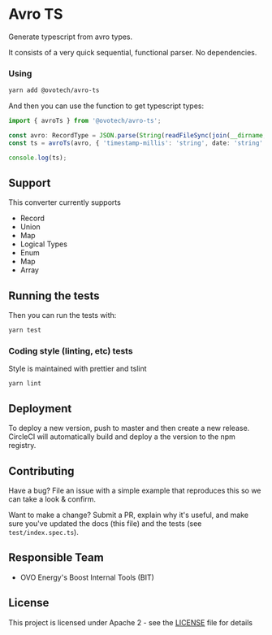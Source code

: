# Avro TS

Generate typescript from avro types.

It consists of a very quick sequential, functional parser. No dependencies.

### Using

```bash
yarn add @ovotech/avro-ts
```

And then you can use the function to get typescript types:

```typescript
import { avroTs } from '@ovotech/avro-ts';

const avro: RecordType = JSON.parse(String(readFileSync(join(__dirname, 'avro', file))));
const ts = avroTs(avro, { 'timestamp-millis': 'string', date: 'string' });

console.log(ts);
```

## Support

This converter currently supports

- Record
- Union
- Map
- Logical Types
- Enum
- Map
- Array

## Running the tests

Then you can run the tests with:

```bash
yarn test
```

### Coding style (linting, etc) tests

Style is maintained with prettier and tslint

```
yarn lint
```

## Deployment

To deploy a new version, push to master and then create a new release. CircleCI will automatically build and deploy a the version to the npm registry.

## Contributing

Have a bug? File an issue with a simple example that reproduces this so we can take a look & confirm.

Want to make a change? Submit a PR, explain why it's useful, and make sure you've updated the docs (this file) and the tests (see `test/index.spec.ts`).

## Responsible Team

- OVO Energy's Boost Internal Tools (BIT)

## License

This project is licensed under Apache 2 - see the [LICENSE](LICENSE) file for details
